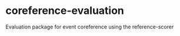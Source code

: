 coreference-evaluation
======================

Evaluation package for event coreference using the reference-scorer
